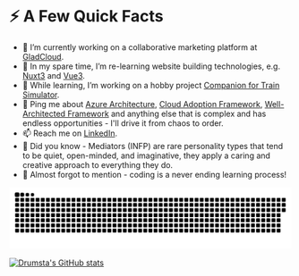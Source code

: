 # ⚡️ A Few Quick Facts

- 📝 I’m currently working on a collaborative marketing platform at [GladCloud](https://www.github.com/gladcloud/).
- 🔭 In my spare time, I’m re-learning website building technologies, e.g. [Nuxt3](https://www.github.com/nuxt/framework/) and [Vue3](https://www.github.com/vuejs/core/).
- 🌱 While learning, I’m working on a hobby project [Companion for Train Simulator](https://github.com/drumsta/companion-for-ts).
- 💬 Ping me about [Azure Architecture](https://learn.microsoft.com/en-us/azure/architecture/), [Cloud Adoption Framework](https://github.com/Azure/caf-terraform-landingzones), [Well-Architected Framework](https://learn.microsoft.com/azure/architecture/framework/) and anything else that is complex and has endless opportunities - I'll drive it from chaos to order.
- 📫 Reach me on [LinkedIn](https://www.linkedin.com/in/adrumsta/).
- 📙 Did you know - Mediators (INFP) are rare personality types that tend to be quiet, open-minded, and imaginative, they apply a caring and creative approach to everything they do.
- 🎉 Almost forgot to mention - coding is a never ending learning process!

![Funny Contributions Animation](contributions.svg)

[![Drumsta's GitHub stats](https://github-readme-stats.vercel.app/api?username=drumsta&count_private=true&hide=contribs&show_icons=true&theme=vue-dark)](https://github.com/anuraghazra/github-readme-stats)
